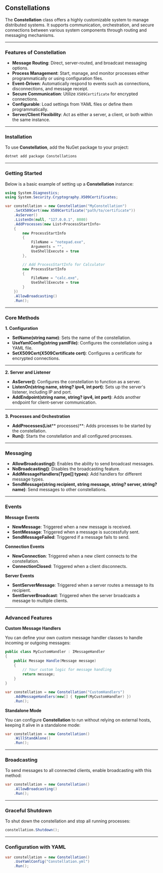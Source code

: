﻿## **Constellations**

The **Constellation** class offers a highly customizable system to manage distributed systems. It supports communication, orchestration, and secure connections between various system components through routing and messaging mechanisms.

---

### **Features of Constellation**

- **Message Routing**: Direct, server-routed, and broadcast messaging options.
- **Process Management**: Start, manage, and monitor processes either programmatically or using configuration files.
- **Event-Driven**: Automatically respond to events such as connections, disconnections, and message receipt.
- **Secure Communication**: Utilize `X509Certificate` for encrypted connections.
- **Configurable**: Load settings from YAML files or define them programmatically.
- **Server/Client Flexibility**: Act as either a server, a client, or both within the same instance.

---

### **Installation**

To use **Constellation**, add the NuGet package to your project:

```bash
dotnet add package Constellations
```

---

### **Getting Started**

Below is a basic example of setting up a **Constellation** instance:

```csharp
using System.Diagnostics;
using System.Security.Cryptography.X509Certificates;

var constellation = new Constellation("MyConstellation")
    .SetX509Cert(new X509Certificate("path/to/certificate"))
    .AsServer()
    .ListenOn(null, "127.0.0.1", 8080)
    .AddProcesses(new List<ProcessStartInfo>
    {
		new ProcessStartInfo
		{
			FileName = "notepad.exe",
			Arguments = "",
			UseShellExecute = true
		},

		// Add ProcessStartInfo for Calculator
		new ProcessStartInfo
		{
			FileName = "calc.exe",
			UseShellExecute = true
		}
    })
    .AllowBroadcasting()
    .Run();
```

---

### **Core Methods**

**1. Configuration**

- **SetName(string name)**: Sets the name of the constellation.
- **UseYamlConfig(string yamlFile)**: Configures the constellation using a YAML file.
- **SetX509Cert(X509Certificate cert)**: Configures a certificate for encrypted connections.

---

**2. Server and Listener**

- **AsServer()**: Configures the constellation to function as a server.
- **ListenOn(string name, string? ipv4, int port)**: Sets up the server's listener, including IP and port.
- **AddEndpoint(string name, string? ipv4, int port)**: Adds another endpoint for client-server communication.

---

**3. Processes and Orchestration**

- **AddProcesses(List**\*\* processes)\*\*: Adds processes to be started by the constellation.
- **Run()**: Starts the constellation and all configured processes.

---

### **Messaging**

- **AllowBroadcasting()**: Enables the ability to send broadcast messages.
- **NoBroadcasting()**: Disables the broadcasting feature.
- **AddMessageHandlers(Type[] types)**: Add handlers for different message types.
- **SendMessage(string recipient, string message, string? server, string? name)**: Send messages to other constellations.

---

### **Events**

**Message Events**

- **NewMessage**: Triggered when a new message is received.
- **SentMessage**: Triggered when a message is successfully sent.
- **SendMessageFailed**: Triggered if a message fails to send.

**Connection Events**

- **NewConnection**: Triggered when a new client connects to the constellation.
- **ConnectionClosed**: Triggered when a client disconnects.

**Server Events**

- **SentServerMessage**: Triggered when a server routes a message to its recipient.
- **SentServerBroadcast**: Triggered when the server broadcasts a message to multiple clients.

---

### **Advanced Features**

**Custom Message Handlers**

You can define your own custom message handler classes to handle incoming or outgoing messages:

```csharp
public class MyCustomHandler : IMessageHandler
{
    public Message Handle(Message message)
    {
        // Your custom logic for message handling
        return message;
    }
}

var constellation = new Constellation("CustomHandlers")
    .AddMessageHandlers(new[] { typeof(MyCustomHandler) })
    .Run();
```

**Standalone Mode**

You can configure **Constellation** to run without relying on external hosts, keeping it alive in a standalone mode:

```csharp
var constellation = new Constellation()
    .WillStandAlone()
    .Run();
```

---

### **Broadcasting**

To send messages to all connected clients, enable broadcasting with this method:

```csharp
var constellation = new Constellation()
    .AllowBroadcasting()
    .Run();
```

---

### **Graceful Shutdown**

To shut down the constellation and stop all running processes:

```csharp
constellation.Shutdown();
```

---

### **Configuration with YAML**

```csharp
var constellation = new Constellation()
    .UseYamlConfig("Constellation.yml")
    .Run();
```
